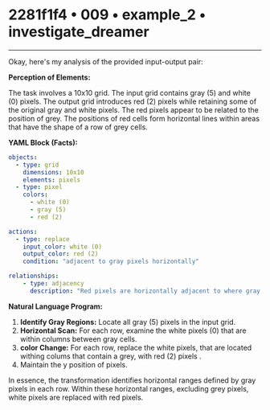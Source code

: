 # 2281f1f4 • 009 • example_2 • investigate_dreamer

---
Okay, here's my analysis of the provided input-output pair:

**Perception of Elements:**

The task involves a 10x10 grid. The input grid contains gray (5) and white (0) pixels. The output grid introduces red (2) pixels while retaining some of the original gray and white pixels. The red pixels appear to be related to the position of grey. The positions of red cells form horizontal lines within areas that have the shape of a row of grey cells.

**YAML Block (Facts):**



```yaml
objects:
  - type: grid
    dimensions: 10x10
    elements: pixels
  - type: pixel
    colors:
      - white (0)
      - gray (5)
      - red (2)

actions:
  - type: replace
    input_color: white (0)
    output_color: red (2)
    condition: "adjacent to gray pixels horizontally"

relationships:
    - type: adjacency
      description: "Red pixels are horizontally adjacent to where gray pixels were, maintaining original vertical position"
```



**Natural Language Program:**

1.  **Identify Gray Regions:** Locate all gray (5) pixels in the input grid.
2.  **Horizontal Scan:** For each row, examine the white pixels (0) that are within columns between gray cells.
3. **color Change:** For each row, replace the white pixels, that are located withing colums that contain a grey, with red (2) pixels .
4. Maintain the y position of pixels.

In essence, the transformation identifies horizontal ranges defined by gray pixels in each row. Within these horizontal ranges, excluding grey pixels, white pixels are replaced with red pixels.

